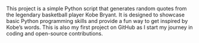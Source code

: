This project is a simple Python script that generates random quotes from the legendary basketball player Kobe Bryant. It is designed to showcase basic Python programming skills and provide a fun way to get inspired by Kobe’s words. This is also my first project on GitHub as I start my journey in coding and open-source contributions.
